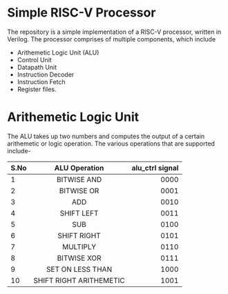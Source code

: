 # Simple RISC-V Processor

The repository is a simple implementation of a RISC-V processor, written in Verilog. 
The processor comprises of multiple components, which include

+ Arithemetic Logic Unit (ALU)
+ Control Unit
+ Datapath Unit
+ Instruction Decoder
+ Instruction Fetch
+ Register files.

# Arithemetic Logic Unit
<p> The ALU takes up two numbers and computes the output of a certain arithemetic or logic operation. The various operations that are supported include-
  
| S.No |  ALU Operation  | alu_ctrl signal |
|:-----|:---------------:|----------------:|
| 1    |    BITWISE AND     |      0000      |
| 2    |    BITWISE OR     |      0001      |
| 3    |    ADD     |      0010      |
| 4    |    SHIFT LEFT    |      0011      |
| 5    |    SUB     |      0100      |
| 6    |    SHIFT RIGHT     |      0101      |
| 7    |    MULTIPLY     |      0110      |
| 8    |    BITWISE XOR     |      0111      |
| 9    |    SET ON LESS THAN      |      1000      |
| 10    |    SHIFT RIGHT ARITHEMETIC     |      1001      |
